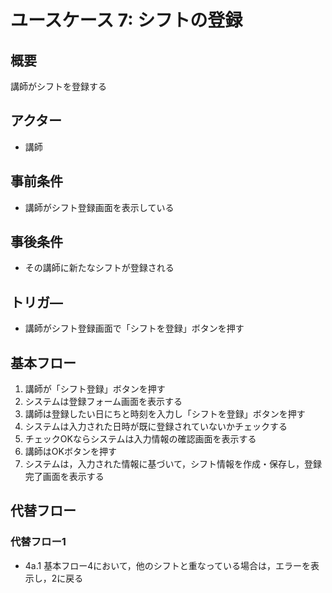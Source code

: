 # ユースケース 7:  シフトの登録

## 概要
講師がシフトを登録する

## アクター
- 講師

## 事前条件
- 講師がシフト登録画面を表示している

## 事後条件
- その講師に新たなシフトが登録される

## トリガ―
- 講師がシフト登録画面で「シフトを登録」ボタンを押す

## 基本フロー
1. 講師が「シフト登録」ボタンを押す
2. システムは登録フォーム画面を表示する
3. 講師は登録したい日にちと時刻を入力し「シフトを登録」ボタンを押す
4. システムは入力された日時が既に登録されていないかチェックする
5. チェックOKならシステムは入力情報の確認画面を表示する
6. 講師はOKボタンを押す
7. システムは，入力された情報に基づいて，シフト情報を作成・保存し，登録完了画面を表示する

## 代替フロー
### 代替フロー1
- 4a.1  基本フロー4において，他のシフトと重なっている場合は，エラーを表示し，2に戻る

